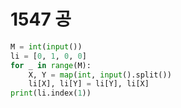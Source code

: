 # 1547 공



```python
M = int(input())
li = [0, 1, 0, 0]
for _ in range(M):
    X, Y = map(int, input().split())
    li[X], li[Y] = li[Y], li[X]
print(li.index(1))
```


